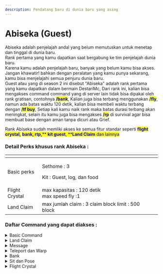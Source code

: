 ```yaml
---
description: Pendatang baru di dunia baru yang asing
---
```


# Abiseka (Guest)

Abiseka adalah penjelajah andal yang belum memutuskan untuk menetap dan tinggal di dunia baru.\
Rank pertama yang kamu dapatkan saat bergabung ke tim penjelajah dunia baru.\
Karena kamu adalah penjelajah baru, banyak yang belum kamu bisa akses.\
Jangan khawatir! bahkan dengan peralatan yang kamu punya sekarang, kamu bisa menjelajahi semua penjuru dunia baru.\
Guest atau yang di season 2 ini disebut "Abiseka" adalah rank pertama yang kamu dapatkan dalam bermain DestariMc, Dari rank ini, kalian bisa mengakses command command yang di server lain tidak bisa dipakai oleh rank gratisan, contohnya <mark style="color:blue;">**/bank**</mark>, Kalian juga bisa terbang menggunakan <mark style="color:blue;">**/fly**</mark>, namun ada batas waktu 120 detik, kalian bisa membeli waktu terbang dengan <mark style="color:blue;">**/tf buy**</mark>, Setiap kali kamu naik rank maka batas durasi terbang akan meningkat, selain itu kamu juga bisa mengakses <mark style="color:blue;">**/rp**</mark> di survival agar bisa membuat base dengan aman tanpa dicuri atau Grief.

Rank Abiseka sudah memliki akses ke semua fitur standar seperti <mark style="color:blue;">**flight crystal,**</mark> <mark style="color:blue;">**bank**</mark><mark style="color:blue;"><mark style="color:blue;">**, rtp**<mark style="color:blue;"></mark><mark style="color:blue;">**,**</mark><mark style="color:blue;">** **</mark><mark style="color:blue;"><mark style="color:blue;">**kit guest**<mark style="color:blue;"></mark><mark style="color:blue;">**,**</mark><mark style="color:blue;">** **</mark><mark style="color:blue;"><mark style="color:blue;">**Land Claim**<mark style="color:blue;"></mark> dan lainnya

### Detail Perks khusus rank Abiseka :

<table data-view="cards"><thead><tr><th></th><th></th><th></th></tr></thead><tbody><tr><td>Basic perks</td><td><p>Sethome : 3</p><p>Kit : Guest, log, dan food</p></td><td></td></tr><tr><td>Flight Crystal</td><td>max kapasitas : 120 detik<br>max speed fly :1</td><td></td></tr><tr><td>Land Claim</td><td>max jumlah claim : 3 claim block limit : 500 block</td><td></td></tr></tbody></table>

### Daftar Command yang dapat diakses :

<details>

<summary>Basic Command</summary>

Teleport Random diworld tertentu (RTP): /rtp\
Melihat jumlah warn pada akun sendiri : /warns\
Menampilkan menu enchant : /enchants\
Toggle deskripsi enchant di item : /enchdesc\
Set status ke afk : /afk\
kembali ke tempat sebelum kamu teleport : /back\
cek balance kamu atau player lain : /bal \[player lain]\
leaderboard balance tertinggi : /baltop \[halaman]\
hapus home : /delhome \<nama home>\
kirim pesan ke staff online : /helpop \<pesan>\
tampilkan posisi kamu : /getpos\
bayar player : /pay \<player> \<jumlah>\
lihat playtime kamu atau player lain : /playtime \[player]\
tampilkan nama asli player : /realname \<player>\
Menuju spawn: /spawn\
Buat home point : /sethome \<nama home>\
Menu disposal : /disposal\
List semua chat placeholder : /ic list\
Upgrade ke rank selanjutnya : /rankup\
lihat semua rank : /ranks\
Ganti skin : /skin set \<nama skin | url>\
toggle pvp : /pvp \[on | start | off | stop]\
claim kit : /kit \<nama kit>\
Bunuh diri : /suicide\
Akses Graves : /graves\
Daftar graves kamu : /graves list\
Vote server : /vote

</details>

<details>

<summary>Land Claim</summary>

**Region management:**

Set titik claim 1 : /rp pos1\
Set titik claim 2 : /rp pos2\
dapatkan wand claim tool : /rp wand\
claim sesuai posisi : /rp claim \[regionName]\
atur prioritas sub claim : /rp priority \<prioritas>\
rename claim : /rp rename \<nama>\
tampilkan info claim : /rp info\
tampilkan border claim : /rp border\
atur flag claim : /rp flag\
set welcome message : /rp welcome \<message/off/hide>\
kick dan cegah player masuk ke claim sementara : /rp kick \<player>\
hapus claim : /rp delete

**Member Management:**

promosikan member claim ke admin claim : /rp addadmin \<player>\
promosikan member/admin claim ke leader claim : /rp addleader \<player>\
tambahkan player ke claim : /rp addmember \<player>\
keluarkan member dari claim : /rp removemember \<player>\
demotasi admin claim ke member claim : /rp removeadmin \<player>\
demotasi leader claim ke admin claim : /rp removeleader \<player>

**Lainnya:**

Help page : /rp help\
Lihat daftar semua claim kamu : /rp list\
Lihat claim di dekat kamu : /rp near\
Hitung harga claim : /rp value

</details>

<details>

<summary>Message</summary>

block pesan pribadi dari player tertentu : /ignore \<player>\
private message : /msg \<player> \<pesan>\
toggle private message : /msgtoggle \[on | off]\
Toggle mention : /mentiontoggle\
Ganti mode reply : /rtoggle

</details>

<details>

<summary>Teleport dan Warp</summary>

Random teleport : /rtp\
tampilkan daftar warp : /warps\
teleport ke warp point : /warp \<nama warp>\
Buat permintaan teleport ke lokasi player : /tpa \<nama player>\
Buat permintaan teleport player ke lokasi kamu : /tpahere \<nama player>\
Terima permintaan teleport : /tpaccept\
Tolak permintaan teleport : /tpdeny\
Batalkan permintaan teleport : /tpcancel

</details>

<details>

<summary>Bank</summary>

membuka gui bank : /bank\
cek leaderboard saldo tertinggi : /banktop\
transfer saldo ke player lain : /bank pay \<player>\
cek kapan bisa mendapatkan interest selanjutnya : /bank interest\
Tarik saldo dari bank : /bank withdraw \<jumlah | all | persentase>\
Deposit saldo ke bank : /bank deposit \<jumlah | all | persentase>

</details>

<details>

<summary>Sit dan Pose</summary>

pose bellyflop : /bellyflop\
pose crawl: /crawl\
pose spin : /spin\
pose lay : /lay\
pose duduk : /sit\
toggle klik untuk duduk di block : /sittoggle

</details>

<details>

<summary>Flight Crystal</summary>

toggle fly crystal : /fly , /tf\
shop fly : /fly shop\
ganti speed fly : /fly speed \[speed]\
lihat sisa waktu fly : /fly time\
menu trails : /fly trails

</details>
